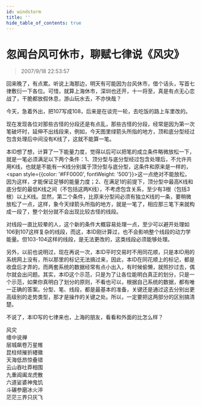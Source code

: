 ```yaml
---
id: windstorm
title: ''
hide_table_of_contents: true
---
```


# 忽闻台风可休市，聊赋七律说《风灾》

> 2007/9/18 22:53:57

回来晚了，有点累。听说上海那边，明天有可能因为台风休市，借个话头，写首七律敷衍一下各位。可惜，就算上海休市，深圳也还开，十一将至，真是有点无心恋战了，干脆都放假休息，游山玩水去，不亦快哉？
 
今天，急着外出，把107写成108，后来是在谈完一轮，去吃饭的路上车里改的。
 
现在发现各位对那些古怪的分段还是有点乱，那些古怪的分段，经常是因为第一次笔破坏时，延伸不出线段来，例如，今天图里绿箭头所指的地方，顶和底分型经过包含处理后中间没有K线了，这就不能算一笔。
 
本ID想了想，计算了一下能量力度，觉得以后可以把笔的成立条件略微放松一下，就是一笔必须满足以下两个条件：1、顶分型与底分型经过包含处理后，不允许共用K线，也就是不能有一K线分别属于顶分型与底分型，这条件和原来是一样的，<span style={{color: '#FF0000', fontWeight: '500'}}>这一点绝对不能放松</span>，因为这样，才能保证足够的能量力度；2、在满足1的前提下，顶分型中最高K线和底分型的最低K线之间（不包括这两K线），不考虑包含关系，至少有3根（包括3根）以上K线。显然，第二个条件，比原来分型间必须有独立K线的一条，要稍微放松了一点，这样，象今天绿箭头所指的地方，就是一笔了，相应那三笔下来就构成一段了，整个划分就不会出现比较古怪的线段。
 
对线段一直比较晕的人，这个新的条件大概容易处理一点，至少可以避开处理如106到107这样复杂的线段，而这，本ID刚计算过，也不会影响整个线段的动力学能量。但103-104这样的线段，是无法更改的，这类线段必须能够处理。
 
另外，以前也说明过，现在再说一次，本ID平时交易时不用同花顺，只是本ID用的系统网上没有，所以那里的标记无法搞过来，因此，本ID在同花顺上的标记，都是收盘后才弄的，而两套系统的数据经常有点小出入，有时候偷懒，就照抄过去，偶尔就会出问题。其实，本ID这个示范，只是为了让各位能明白真正的划分，只是一个示范，如果你真明白了划分的原则，不看也可以，根据自己系统的数据，都有唯一正确的答案。分型、笔、线段，都是最基本的准备，关键还是通过这去分别出更高级别的走势类型，那才是操作的关键之处。所以，一定要把这两部分的区别搞清楚。
 
不说了，本ID写的七律来也，上海的朋友，看看和外面的比怎么样？

<div style={{color: '#FF0000', fontSize: '56px', fontWeight: '500', lineHeight: '180%', textAlign: 'center'}}>
风灾
</div>

<div style={{color: '#FF0000', fontSize: 'xx-large', fontWeight: '500', lineHeight: '250%', textAlign: 'center'}}>
缠中说禅
</div>

<div style={{color: '#FF0000', fontSize: '32px', fontWeight: '500', lineHeight: '150%', textAlign: 'center'}}>
层城飙卷万星帷<br/>
昆柱倾摧折纆徽<br/>
天海低昂惊叠错<br/>
云山吞吐莽相围<br/>
九重阊阖龙虎散<br/>
六道娑婆神鬼饥<br/>
斗碾参磨冰火淬<br/>
茫茫三界只灰飞<br/>
</div>